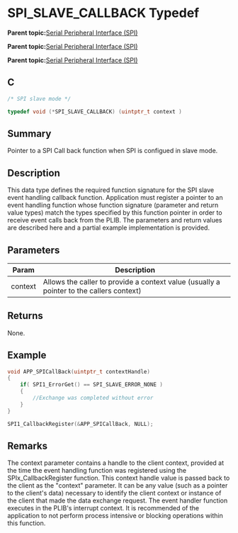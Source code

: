 # SPI\_SLAVE\_CALLBACK Typedef

**Parent topic:**[Serial Peripheral Interface \(SPI\)](GUID-246C53F6-3912-4437-AEC8-C2262CEF3EF6.md)

**Parent topic:**[Serial Peripheral Interface \(SPI\)](GUID-CBD5BFEF-57AB-4CA0-92C0-00CB1A72D686.md)

**Parent topic:**[Serial Peripheral Interface \(SPI\)](GUID-84F93473-4002-4DDD-A28F-9BF9DB6B7C3E.md)

## C

```c
/* SPI slave mode */

typedef void (*SPI_SLAVE_CALLBACK) (uintptr_t context )

```

## Summary

Pointer to a SPI Call back function when SPI is configued in slave mode.

## Description

This data type defines the required function signature for the SPI slave event handling callback function. Application must register a pointer to an event handling function whose function signature \(parameter and return value types\) match the types specified by this function pointer in order to receive event calls back from the PLIB. The parameters and return values are described here and a partial example implementation is provided.

## Parameters

|Param|Description|
|-----|-----------|
|context|Allows the caller to provide a context value \(usually a pointer to the callers context\)|

## Returns

None.

## Example

```c
void APP_SPICallBack(uintptr_t contextHandle)
{
    if( SPI1_ErrorGet() == SPI_SLAVE_ERROR_NONE )
    {
        //Exchange was completed without error
    }
}

SPI1_CallbackRegister(&APP_SPICallBack, NULL);

```

## Remarks

The context parameter contains a handle to the client context, provided at the time the event handling function was registered using the SPIx\_CallbackRegister function. This context handle value is passed back to the client as the "context" parameter. It can be any value \(such as a pointer to the client's data\) necessary to identify the client context or instance of the client that made the data exchange request. The event handler function executes in the PLIB's interrupt context. It is recommended of the application to not perform process intensive or blocking operations within this function.

